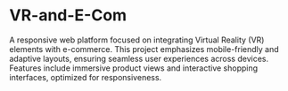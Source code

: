 # VR-and-E-Com
A responsive web platform focused on integrating Virtual Reality (VR) elements with e-commerce. This project emphasizes mobile-friendly and adaptive layouts, ensuring seamless user experiences across devices. Features include immersive product views and interactive shopping interfaces, optimized for responsiveness.
